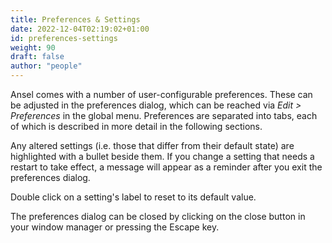 ```yaml
---
title: Preferences & Settings
date: 2022-12-04T02:19:02+01:00
id: preferences-settings
weight: 90
draft: false
author: "people"
---
```



Ansel comes with a number of user-configurable preferences. These can be adjusted in the preferences dialog, which can be reached via *Edit > Preferences* in the global menu. Preferences are separated into tabs, each of which is described in more detail in the following sections.

Any altered settings (i.e. those that differ from their default state) are highlighted with a bullet beside them. If you change a setting that needs a restart to take effect, a message will appear as a reminder after you exit the preferences dialog.

Double click on a setting's label to reset to its default value.

The preferences dialog can be closed by clicking on the close button in your window manager or pressing the Escape key.
